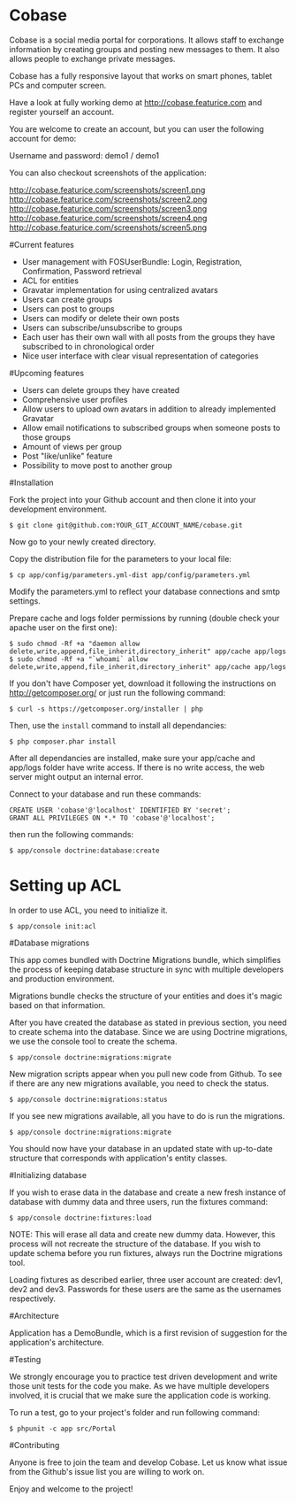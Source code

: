 Cobase
======

Cobase is a social media portal for corporations. It allows staff to exchange information by creating groups and posting
new messages to them. It also allows people to exchange private messages.

Cobase has a fully responsive layout that works on smart phones, tablet PCs and computer screen.

Have a look at fully working demo at http://cobase.featurice.com and register yourself an account.

You are welcome to create an account, but you can user the following account for demo:

Username and password: demo1 / demo1

You can also checkout screenshots of the application:

http://cobase.featurice.com/screenshots/screen1.png
http://cobase.featurice.com/screenshots/screen2.png
http://cobase.featurice.com/screenshots/screen3.png
http://cobase.featurice.com/screenshots/screen4.png
http://cobase.featurice.com/screenshots/screen5.png

#Current features

- User management with FOSUserBundle: Login, Registration, Confirmation, Password retrieval
- ACL for entities
- Gravatar implementation for using centralized avatars
- Users can create groups
- Users can post to groups
- Users can modify or delete their own posts
- Users can subscribe/unsubscribe to groups
- Each user has their own wall with all posts from the groups they have subscribed to in chronological order
- Nice user interface with clear visual representation of categories

#Upcoming features

- Users can delete groups they have created
- Comprehensive user profiles
- Allow users to upload own avatars in addition to already implemented Gravatar
- Allow email notifications to subscribed groups when someone posts to those groups
- Amount of views per group
- Post "like/unlike" feature
- Possibility to move post to another group

#Installation

Fork the project into your Github account and then clone it into your development environment.

    $ git clone git@github.com:YOUR_GIT_ACCOUNT_NAME/cobase.git

Now go to your newly created directory.

Copy the distribution file for the parameters to your local file:

    $ cp app/config/parameters.yml-dist app/config/parameters.yml

Modify the parameters.yml to reflect your database connections and smtp settings.

Prepare cache and logs folder permissions by running (double check your apache user on the first one):

    $ sudo chmod -Rf +a "daemon allow delete,write,append,file_inherit,directory_inherit" app/cache app/logs
    $ sudo chmod -Rf +a "`whoami` allow delete,write,append,file_inherit,directory_inherit" app/cache app/logs

If you don't have Composer yet, download it following the instructions on
http://getcomposer.org/ or just run the following command:

    $ curl -s https://getcomposer.org/installer | php

Then, use the `install` command to install all dependancies:

    $ php composer.phar install

After all dependancies are installed, make sure your app/cache and app/logs
folder have write access. If there is no write access, the web server might
output an internal error.

Connect to your database and run these commands:

    CREATE USER 'cobase'@'localhost' IDENTIFIED BY 'secret';
    GRANT ALL PRIVILEGES ON *.* TO 'cobase'@'localhost';

then run the following commands:

    $ app/console doctrine:database:create

# Setting up ACL

In order to use ACL, you need to initialize it.

	$ app/console init:acl

#Database migrations

This app comes bundled with Doctrine Migrations bundle, which simplifies the
process of keeping database structure in sync with multiple developers and
production environment.

Migrations bundle checks the structure of your entities and does it's magic
based on that information.

After you have created the database as stated in previous section, you need to create schema into
the database. Since we are using Doctrine migrations, we use the console tool to create the schema.

    $ app/console doctrine:migrations:migrate

New migration scripts appear when you pull new code from Github. To see if there
are any new migrations available, you need to check the status.

    $ app/console doctrine:migrations:status

If you see new migrations available, all you have to do is run the migrations.

    $ app/console doctrine:migrations:migrate

You should now have your database in an updated state with up-to-date structure
that corresponds with application's entity classes.

#Initializing database

If you wish to erase data in the database and create a new fresh instance of
database with dummy data and three users, run the fixtures command:

    $ app/console doctrine:fixtures:load

NOTE: This will erase all data and create new dummy data. However, this process
will not recreate the structure of the database. If you wish to update schema before
you run fixtures, always run the Doctrine migrations tool.

Loading fixtures as described earlier, three user account are created: dev1, dev2 and dev3.
Passwords for these users are the same as the usernames respectively.

#Architecture

Application has a DemoBundle, which is a first revision of suggestion for the
application's architecture.

#Testing

We strongly encourage you to practice test driven development and write those
unit tests for the code you make. As we have multiple developers involved,
it is crucial that we make sure the application code is working.

To run a test, go to your project's folder and run following command:

    $ phpunit -c app src/Portal

#Contributing

Anyone is free to join the team and develop Cobase. Let us know what issue from the Github's 
issue list you are willing to work on.

Enjoy and welcome to the project!

